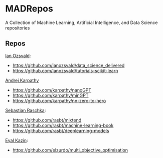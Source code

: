# MADRepos
A Collection of Machine Learning, Artificial Intelligence, and Data Science repositories

## Repos
[Ian Ozsvald](https://github.com/ianozsvald):
+ https://github.com/ianozsvald/data_science_delivered
+ https://github.com/ianozsvald/tutorials-scikit-learn

[Andrej Karpathy](https://github.com/karpathy)
+ https://github.com/karpathy/nanoGPT
+ https://github.com/karpathy/minGPT
+ https://github.com/karpathy/nn-zero-to-hero

[Sebastian Raschka](https://github.com/rasbt):
+ https://github.com/rasbt/mlxtend
+ https://github.com/rasbt/machine-learning-book
+ https://github.com/rasbt/deeplearning-models

[Eyal Kazin](https://github.com/elzurdo):
+ https://github.com/elzurdo/multi_objective_optimisation
